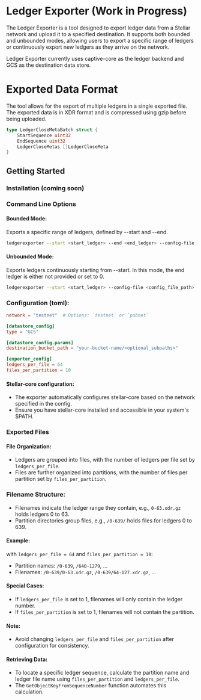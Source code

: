 # Ledger Exporter (Work in Progress)

The Ledger Exporter is a tool designed to export ledger data from a Stellar network and upload it to a specified destination. It supports both bounded and unbounded modes, allowing users to export a specific range of ledgers or continuously export new ledgers as they arrive on the network.

Ledger Exporter currently uses captive-core as the ledger backend and GCS as the destination data store.

# Exported Data Format
The tool allows for the export of multiple ledgers in a single exported file. The exported data is in XDR format and is compressed using gzip before being uploaded.

```go
type LedgerCloseMetaBatch struct {
    StartSequence uint32
    EndSequence uint32
    LedgerCloseMetas []LedgerCloseMeta
}
```

## Getting Started

### Installation (coming soon)

### Command Line Options

#### Bounded Mode:
Exports a specific range of ledgers, defined by --start and --end.
```bash
ledgerexporter --start <start_ledger> --end <end_ledger> --config-file <config_file_path>
```

#### Unbounded Mode:
Exports ledgers continuously starting from --start. In this mode, the end ledger is either not provided or set to 0.
```bash
ledgerexporter --start <start_ledger> --config-file <config_file_path>
```

### Configuration (toml):

```toml
network = "testnet"  # Options: `testnet` or `pubnet`

[datastore_config]
type = "GCS"

[datastore_config.params]
destination_bucket_path = "your-bucket-name/<optional_subpaths>"

[exporter_config]
ledgers_per_file = 64
files_per_partition = 10
```

#### Stellar-core configuration:
- The exporter automatically configures stellar-core based on the network specified in the config.
- Ensure you have stellar-core installed and accessible in your system's $PATH.

### Exported Files

#### File Organization:
- Ledgers are grouped into files, with the number of ledgers per file set by `ledgers_per_file`.
- Files are further organized into partitions, with the number of files per partition set by `files_per_partition`.

### Filename Structure:
- Filenames indicate the ledger range they contain, e.g., `0-63.xdr.gz` holds ledgers 0 to 63.
- Partition directories group files, e.g., `/0-639/` holds files for ledgers 0 to 639.

#### Example:
with `ledgers_per_file = 64` and `files_per_partition = 10`:
- Partition names: `/0-639`, `/640-1279`, ...
- Filenames: `/0-639/0-63.xdr.gz`, `/0-639/64-127.xdr.gz`, ...

#### Special Cases:

- If `ledgers_per_file` is set to 1, filenames will only contain the ledger number.
- If `files_per_partition` is set to 1, filenames will not contain the partition.

#### Note:
- Avoid changing `ledgers_per_file` and `files_per_partition` after configuration for consistency.

#### Retrieving Data:
- To locate a specific ledger sequence, calculate the partition name and ledger file name using `files_per_partition` and `ledgers_per_file`.
- The `GetObjectKeyFromSequenceNumber` function automates this calculation.

